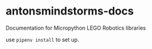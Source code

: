 # antonsmindstorms-docs
Documentation for Micropython LEGO Robotics libraries

use `pipenv install` to set up.